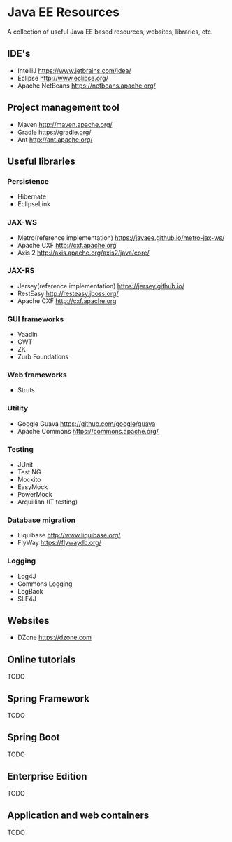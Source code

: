 # Java EE Resources
A collection of useful Java EE based resources, websites, libraries, etc.

## IDE's
- IntelliJ https://www.jetbrains.com/idea/
- Eclipse http://www.eclipse.org/
- Apache NetBeans https://netbeans.apache.org/
## Project management tool
- Maven http://maven.apache.org/
- Gradle https://gradle.org/
- Ant http://ant.apache.org/
## Useful libraries
### Persistence
- Hibernate
- EclipseLink
### JAX-WS
- Metro(reference implementation) https://javaee.github.io/metro-jax-ws/
- Apache CXF http://cxf.apache.org
- Axis 2 http://axis.apache.org/axis2/java/core/
### JAX-RS
- Jersey(reference implementation) https://jersey.github.io/
- RestEasy http://resteasy.jboss.org/
- Apache CXF http://cxf.apache.org
### GUI frameworks
- Vaadin
- GWT
- ZK
- Zurb Foundations
### Web frameworks
- Struts
### Utility
- Google Guava https://github.com/google/guava
- Apache Commons https://commons.apache.org/
### Testing
- JUnit
- Test NG
- Mockito
- EasyMock
- PowerMock
- Arquillian (IT testing)
### Database migration
- Liquibase http://www.liquibase.org/
- FlyWay https://flywaydb.org/
### Logging
- Log4J
- Commons Logging
- LogBack
- SLF4J
## Websites
- DZone https://dzone.com
## Online tutorials
TODO

## Spring Framework
TODO

## Spring Boot
TODO

## Enterprise Edition
TODO

## Application and web containers
TODO
